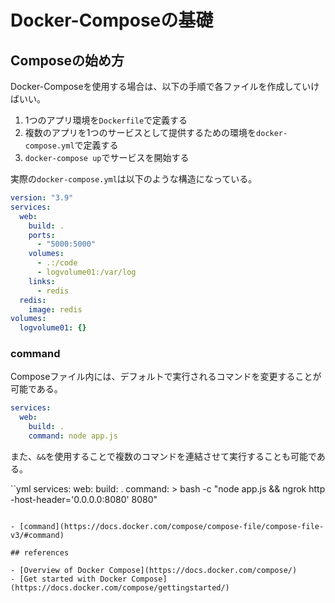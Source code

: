 # Docker-Composeの基礎

<!-- START doctoc -->
<!-- END doctoc -->

## Composeの始め方

Docker-Composeを使用する場合は、以下の手順で各ファイルを作成していけばいい。

1. 1つのアプリ環境を`Dockerfile`で定義する
2. 複数のアプリを1つのサービスとして提供するための環境を`docker-compose.yml`で定義する
3. `docker-compose up`でサービスを開始する 

実際の`docker-compose.yml`は以下のような構造になっている。

```yml
version: "3.9"
services:
  web:
    build: .
    ports:
      - "5000:5000"
    volumes:
      - .:/code
      - logvolume01:/var/log
    links:
      - redis
  redis:
    image: redis
volumes:
  logvolume01: {}
```



### command

Composeファイル内には、デフォルトで実行されるコマンドを変更することが可能である。

```yml
services:
  web:
    build: .
    command: node app.js
```

また、`&&`を使用することで複数のコマンドを連結させて実行することも可能である。

``yml
services:
  web:
    build: .
    command: >
      bash -c "node app.js
      && ngrok http -host-header='0.0.0.0:8080' 8080"
```

- [command](https://docs.docker.com/compose/compose-file/compose-file-v3/#command)

## references

- [Overview of Docker Compose](https://docs.docker.com/compose/)
- [Get started with Docker Compose](https://docs.docker.com/compose/gettingstarted/)
